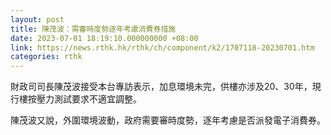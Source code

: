 ```yaml
---
layout: post
title: 陳茂波：需審時度勢逐年考慮消費券措施
date: 2023-07-01 18:19:10.000000000 +08:00
link: https://news.rthk.hk/rthk/ch/component/k2/1707118-20230701.htm
categories: rthk
---
```


財政司司長陳茂波接受本台專訪表示，加息環境未完，供樓亦涉及20、30年，現行樓按壓力測試要求不適宜調整。

陳茂波又說，外圍環境波動，政府需要審時度勢，逐年考慮是否派發電子消費券。
